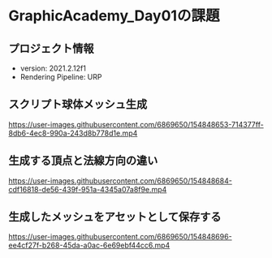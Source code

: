 # GraphicAcademy_Day01の課題

## プロジェクト情報
- version: 2021.2.12f1
- Rendering Pipeline: URP

## スクリプト球体メッシュ生成
https://user-images.githubusercontent.com/6869650/154848653-714377ff-8db6-4ec8-990a-243d8b778d1e.mp4

## 生成する頂点と法線方向の違い
https://user-images.githubusercontent.com/6869650/154848684-cdf16818-de56-439f-951a-4345a07a8f9e.mp4

## 生成したメッシュをアセットとして保存する
https://user-images.githubusercontent.com/6869650/154848696-ee4cf27f-b268-45da-a0ac-6e69ebf44cc6.mp4
